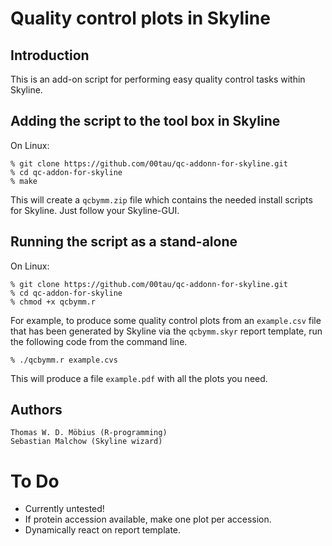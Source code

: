 Quality control plots in Skyline
================================

Introduction
------------

This is an add-on script for performing easy quality control tasks within
Skyline.

Adding the script to the tool box in Skyline
--------------------------------------------

On Linux:

```
% git clone https://github.com/00tau/qc-addonn-for-skyline.git
% cd qc-addon-for-skyline
% make
```

This will create a `qcbymm.zip` file which contains the needed install scripts
for Skyline.  Just follow your Skyline-GUI.


Running the script as a stand-alone
-----------------------------------

On Linux:

```
% git clone https://github.com/00tau/qc-addonn-for-skyline.git
% cd qc-addon-for-skyline
% chmod +x qcbymm.r
```

For example, to produce some quality control plots from an `example.csv` file
that has been generated by Skyline via the `qcbymm.skyr` report template, run
the following code from the command line.

```
% ./qcbymm.r example.cvs
```

This will produce a file `example.pdf` with all the plots you need.

Authors
-------

    Thomas W. D. Möbius (R-programming)
    Sebastian Malchow (Skyline wizard)


To Do
=====

- Currently untested!
- If protein accession available, make one plot per accession.
- Dynamically react on report template.

